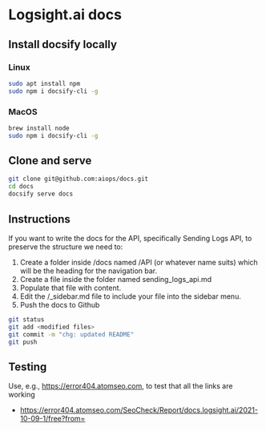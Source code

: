 # Logsight.ai docs

## Install docsify locally

### Linux
```bash
sudo apt install npm
sudo npm i docsify-cli -g
```

### MacOS
```bash
brew install node
sudo npm i docsify-cli -g
```


## Clone and serve

```bash
git clone git@github.com:aiops/docs.git
cd docs
docsify serve docs
```

## Instructions

If you want to write the docs for the API, specifically Sending Logs API, to preserve the structure we need to:

1. Create a folder inside /docs named /API (or whatever name suits) which will be the heading for the navigation bar.
2. Create a file inside the folder named sending_logs_api.md
3. Populate that file with content.
4. Edit the /_sidebar.md file to include your file into the sidebar menu.
5. Push the docs to Github

```bash
git status
git add <modified files>
git commit -m "chg: updated README"
git push
```

## Testing 

Use, e.g., https://error404.atomseo.com, to test that all the links are working 

+ https://error404.atomseo.com/SeoCheck/Report/docs.logsight.ai/2021-10-09-1/free?from=
